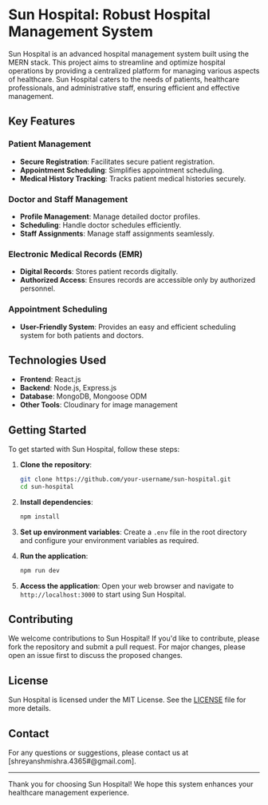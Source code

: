 # Sun Hospital: Robust Hospital Management System

Sun Hospital is an advanced hospital management system built using the MERN stack. This project aims to streamline and optimize hospital operations by providing a centralized platform for managing various aspects of healthcare. Sun Hospital caters to the needs of patients, healthcare professionals, and administrative staff, ensuring efficient and effective management.

## Key Features

### Patient Management
- **Secure Registration**: Facilitates secure patient registration.
- **Appointment Scheduling**: Simplifies appointment scheduling.
- **Medical History Tracking**: Tracks patient medical histories securely.

### Doctor and Staff Management
- **Profile Management**: Manage detailed doctor profiles.
- **Scheduling**: Handle doctor schedules efficiently.
- **Staff Assignments**: Manage staff assignments seamlessly.

### Electronic Medical Records (EMR)
- **Digital Records**: Stores patient records digitally.
- **Authorized Access**: Ensures records are accessible only by authorized personnel.

### Appointment Scheduling
- **User-Friendly System**: Provides an easy and efficient scheduling system for both patients and doctors.

## Technologies Used

- **Frontend**: React.js
- **Backend**: Node.js, Express.js
- **Database**: MongoDB, Mongoose ODM
- **Other Tools**: Cloudinary for image management

## Getting Started

To get started with Sun Hospital, follow these steps:

1. **Clone the repository**:
   ```sh
   git clone https://github.com/your-username/sun-hospital.git
   cd sun-hospital
   ```

2. **Install dependencies**:
   ```sh
   npm install
   ```

3. **Set up environment variables**:
   Create a `.env` file in the root directory and configure your environment variables as required.

4. **Run the application**:
   ```sh
   npm run dev
   ```

5. **Access the application**:
   Open your web browser and navigate to `http://localhost:3000` to start using Sun Hospital.

## Contributing

We welcome contributions to Sun Hospital! If you'd like to contribute, please fork the repository and submit a pull request. For major changes, please open an issue first to discuss the proposed changes.

## License

Sun Hospital is licensed under the MIT License. See the [LICENSE](LICENSE) file for more details.

## Contact

For any questions or suggestions, please contact us at [shreyanshmishra.4365#@gmail.com].

---

Thank you for choosing Sun Hospital! We hope this system enhances your healthcare management experience.